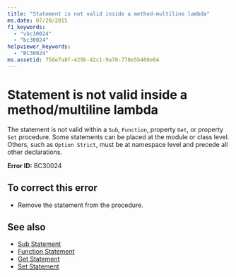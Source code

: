 ```yaml
---
title: "Statement is not valid inside a method-multiline lambda"
ms.date: 07/20/2015
f1_keywords: 
  - "vbc30024"
  - "bc30024"
helpviewer_keywords: 
  - "BC30024"
ms.assetid: 758e7a8f-429b-42c1-9a78-778e5b480e04
---
```

# Statement is not valid inside a method/multiline lambda
The statement is not valid within a `Sub`, `Function`, property `Get`, or property `Set` procedure. Some statements can be placed at the module or class level. Others, such as `Option Strict`, must be at namespace level and precede all other declarations.  
  
 **Error ID:** BC30024  
  
## To correct this error  
  
- Remove the statement from the procedure.  
  
## See also

- [Sub Statement](../statements/sub-statement.md)
- [Function Statement](../statements/function-statement.md)
- [Get Statement](../statements/get-statement.md)
- [Set Statement](../statements/set-statement.md)
